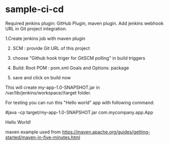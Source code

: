 # sample-ci-cd

Required jenkins plugin: GitHub Plugin, maven plugin.
Add jenkins webhook URL in Git project integration.

1.Create jenkins job with maven plugin

2. SCM : provide Git URL of this project

3. choose "Github hook triger for GitSCM polling" in build triggers

4. Build: 
  Root POM : pom.xml
  Goals and Options: package

5. save and click on build now

This will create my-app-1.0-SNAPSHOT.jar in /var/lib/jenkins/workspace/<Project-name>/target folder.

For testing you can run this "Hello world" app with following command:

#java -cp target/my-app-1.0-SNAPSHOT.jar com.mycompany.app.App

Hello World!

maven example used from https://maven.apache.org/guides/getting-started/maven-in-five-minutes.html
